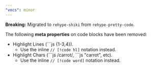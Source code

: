 ```yaml
---
"vocs": minor
---
```


**Breaking:** Migrated to `rehype-shiki` from `rehype-pretty-code`.

The following **meta properties** on code blocks have been removed:

- Highlight Lines (\`\`\`js {1-3,4}).
  - Use the inline `// [!code hl]` notation instead.
- Highlight Chars (\`\`\`js /carrot/, \`\`\`js "carrot", etc). 
  - Use the inline `// [!code word]` notation instead.